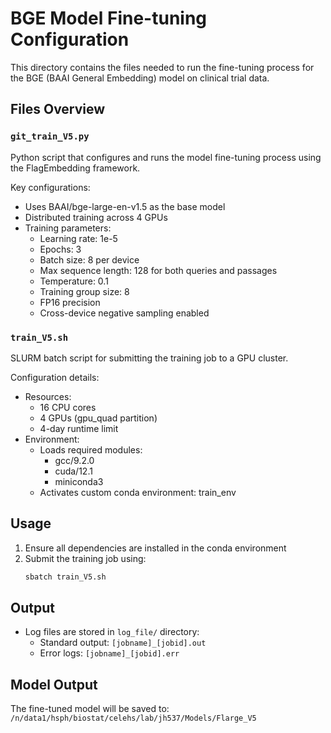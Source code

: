 # BGE Model Fine-tuning Configuration

This directory contains the files needed to run the fine-tuning process for the BGE (BAAI General Embedding) model on clinical trial data.

## Files Overview

### `git_train_V5.py`
Python script that configures and runs the model fine-tuning process using the FlagEmbedding framework.

Key configurations:
- Uses BAAI/bge-large-en-v1.5 as the base model
- Distributed training across 4 GPUs
- Training parameters:
  - Learning rate: 1e-5
  - Epochs: 3
  - Batch size: 8 per device
  - Max sequence length: 128 for both queries and passages
  - Temperature: 0.1
  - Training group size: 8
  - FP16 precision
  - Cross-device negative sampling enabled

### `train_V5.sh`
SLURM batch script for submitting the training job to a GPU cluster.

Configuration details:
- Resources:
  - 16 CPU cores
  - 4 GPUs (gpu_quad partition)
  - 4-day runtime limit
- Environment:
  - Loads required modules:
    - gcc/9.2.0
    - cuda/12.1
    - miniconda3
  - Activates custom conda environment: train_env

## Usage

1. Ensure all dependencies are installed in the conda environment
2. Submit the training job using:
   ```bash
   sbatch train_V5.sh
   ```

## Output
- Log files are stored in `log_file/` directory:
  - Standard output: `[jobname]_[jobid].out`
  - Error logs: `[jobname]_[jobid].err`

## Model Output
The fine-tuned model will be saved to:
`/n/data1/hsph/biostat/celehs/lab/jh537/Models/Flarge_V5` 